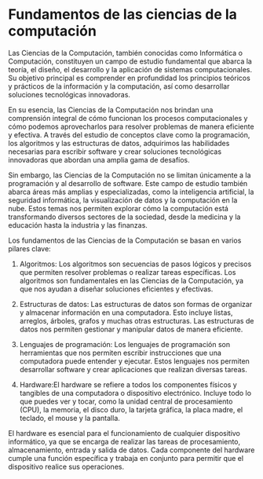# Fundamentos de las ciencias de la computación


Las Ciencias de la Computación, también conocidas como Informática o Computación, constituyen un campo de estudio fundamental que abarca la teoría, el diseño, el desarrollo y la aplicación de sistemas computacionales. Su objetivo principal es comprender en profundidad los principios teóricos y prácticos de la información y la computación, así como desarrollar soluciones tecnológicas innovadoras.

En su esencia, las Ciencias de la Computación nos brindan una comprensión integral de cómo funcionan los procesos computacionales y cómo podemos aprovecharlos para resolver problemas de manera eficiente y efectiva. A través del estudio de conceptos clave como la programación, los algoritmos y las estructuras de datos, adquirimos las habilidades necesarias para escribir software y crear soluciones tecnológicas innovadoras que abordan una amplia gama de desafíos.

Sin embargo, las Ciencias de la Computación no se limitan únicamente a la programación y al desarrollo de software. Este campo de estudio también abarca áreas más amplias y especializadas, como la inteligencia artificial, la seguridad informática, la visualización de datos y la computación en la nube. Estos temas nos permiten explorar cómo la computación está transformando diversos sectores de la sociedad, desde la medicina y la educación hasta la industria y las finanzas.


Los fundamentos de las Ciencias de la Computación se basan en varios pilares clave:

1. Algoritmos: Los algoritmos son secuencias de pasos lógicos y precisos que permiten resolver problemas o realizar tareas específicas. Los algoritmos son fundamentales en las Ciencias de la Computación, ya que nos ayudan a diseñar soluciones eficientes y efectivas.

2. Estructuras de datos: Las estructuras de datos son formas de organizar y almacenar información en una computadora. Esto incluye listas, arreglos, árboles, grafos y muchas otras estructuras. Las estructuras de datos nos permiten gestionar y manipular datos de manera eficiente.

3. Lenguajes de programación: Los lenguajes de programación son herramientas que nos permiten escribir instrucciones que una computadora puede entender y ejecutar. Estos lenguajes nos permiten desarrollar software y crear aplicaciones que realizan diversas tareas.

4. Hardware:El hardware se refiere a todos los componentes físicos y tangibles de una computadora o dispositivo electrónico. Incluye todo lo que puedes ver y tocar, como la unidad central de procesamiento (CPU), la memoria, el disco duro, la tarjeta gráfica, la placa madre, el teclado, el mouse y la pantalla.

El hardware es esencial para el funcionamiento de cualquier dispositivo informático, ya que se encarga de realizar las tareas de procesamiento, almacenamiento, entrada y salida de datos. Cada componente del hardware cumple una función específica y trabaja en conjunto para permitir que el dispositivo realice sus operaciones.

